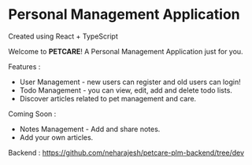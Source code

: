 # Personal Management Application
Created using React + TypeScript

Welcome to **PETCARE**! A Personal Management Application just for you.

Features :
- User Management - new users can register and old users can login!
- Todo Management - you can view, edit, add and delete todo lists.
- Discover articles related to pet management and care.

Coming Soon :
- Notes Management - Add and share notes.
- Add your own articles. 

Backend : https://github.com/neharajesh/petcare-plm-backend/tree/dev